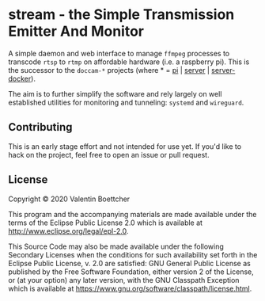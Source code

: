 # stream - the Simple Transmission Emitter And Monitor

A simple daemon and web interface to manage `ffmpeg` processes to
transcode `rtsp` to `rtmp` on affordable hardware (i.e. a raspberry
pi). This is the successor to the `doccam-*` projects (where * =
[pi](https://gitlab.com/vale9811/doccam-pi) |
[server](https://gitlab.com/vale9811/doccam-server) |
[server-docker](https://gitlab.com/vale9811/doccam-server-docker)).

The aim is to further simplify the software and rely largely on well
established utilities for monitoring and tunneling: `systemd` and
`wireguard`.

## Contributing

This is an early stage effort and not intended for use yet. If you'd
like to hack on the project, feel free to open an issue or pull
request.

## License

Copyright © 2020 Valentin Boettcher

This program and the accompanying materials are made available under the
terms of the Eclipse Public License 2.0 which is available at
http://www.eclipse.org/legal/epl-2.0.

This Source Code may also be made available under the following Secondary
Licenses when the conditions for such availability set forth in the Eclipse
Public License, v. 2.0 are satisfied: GNU General Public License as published by
the Free Software Foundation, either version 2 of the License, or (at your
option) any later version, with the GNU Classpath Exception which is available
at https://www.gnu.org/software/classpath/license.html.
